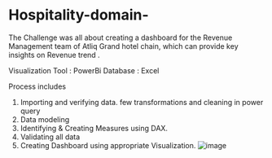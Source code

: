 # Hospitality-domain-

The Challenge was all about creating a dashboard for the Revenue Management team of Atliq Grand hotel chain, which can provide key insights on Revenue trend .

Visualization Tool : PowerBi
Database : Excel

Process includes 
1) Importing and verifying data. few transformations and cleaning in power query
2) Data modeling
3) Identifying & Creating Measures using DAX.
4) Validating all data
5) Creating Dashboard using appropriate Visualization.
![image](https://github.com/user-attachments/assets/d8666079-4cb5-4349-b88c-89e403872a03)
